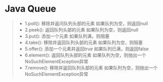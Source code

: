 # Java Queue

>- 1.poll(): 移除并返问队列头部的元素 如果队列为空，则返回null
>- 2.peek(): 返回队列头部的元素 如果队列为空，则返回null
>- 3.put(): 添加一个元素 如果队列满，则阻塞
>- 4.take(): 移除并返回队列头部的元素 如果队列为空，则阻塞
>- 5.offer(): 添加一个元素并返回true 如果队列已满，则返回false
>- 6.element(): 返回队列头部的元素 如果队列为空，则抛出一个NoSuchElementException异常
>- 7.remove(): 移除并返回队列头部的元素 如果队列为空，则抛出一个NoSuchElementException异常
